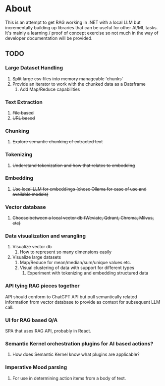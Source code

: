 # About
This is an attempt to get RAG working in .NET with a local LLM but incrementally building up libraries that can be useful for other AI/ML tasks. It's mainly a learning / proof of concept exercise so not much in the way of developer documentation will be provided.

## TODO
### Large Dataset Handling
  1. ~~Split large csv files into memory manageable 'chunks'~~
  2. Provide an iterator to work with the chunked data as a Dataframe
      1. Add Map/Reduce capabilities

### Text Extraction
  1. ~~File based~~
  2. ~~URL based~~

### Chunking
  1. ~~Explore semantic chunking of extracted text~~

### Tokenizing
   1. ~~Understand tokenization and how that relates to embedding~~

### Embedding
  1. ~~Use local LLM for embeddings (chose Ollama for ease of use and available models)~~

### Vector database
  1. ~~Choose between a local vector db (Weviate, Qdrant, Chroma, Milvus, etc)~~

### Data visualization and wrangling
  1. Visualize vector db
      1. How to represent so many dimensions easily
  2. Visualize large datasets
      1. Map/Reduce for mean/median/sum/unique values etc.
      2. Visual clustering of data with support for different types
          1. Experiment with tokenizing and embedding structured data

### API tying RAG pieces together
API should conform to ChatGPT API but pull semantically related information from vector database to provide as context for subsequent LLM call.

### UI for RAG based Q/A
SPA that uses RAG API, probably in React.

### Semantic Kernel orchestration plugins for AI based actions?
  1. How does Semantic Kernel know what plugins are applicable?

### Imperative Mood parsing
  1. For use in determining action items from a body of text. 
